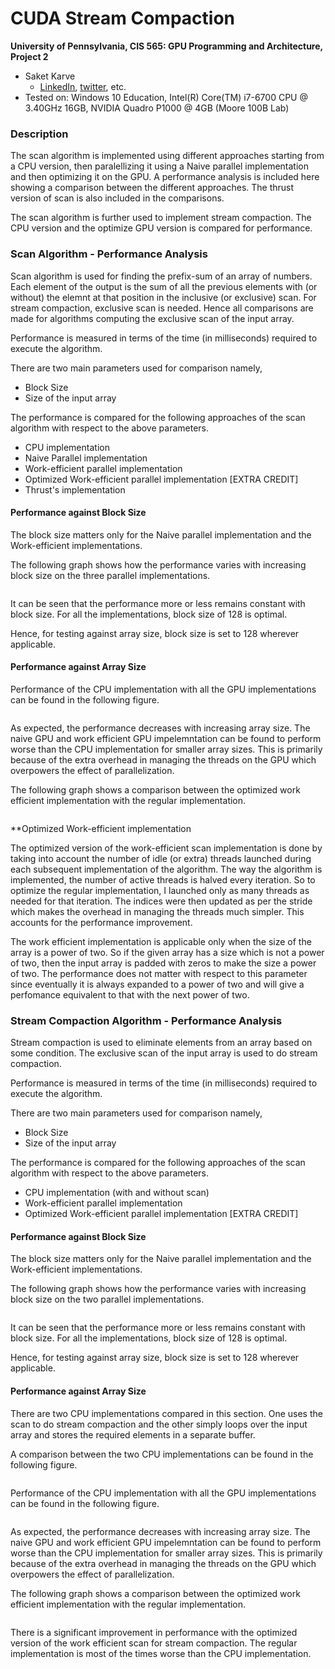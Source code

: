 CUDA Stream Compaction
======================

**University of Pennsylvania, CIS 565: GPU Programming and Architecture, Project 2**

* Saket Karve
  * [LinkedIn](https://www.linkedin.com/in/saket-karve-43930511b/), [twitter](), etc.
* Tested on:  Windows 10 Education, Intel(R) Core(TM) i7-6700 CPU @ 3.40GHz 16GB, NVIDIA Quadro P1000 @ 4GB (Moore 100B Lab)

### Description

The scan algorithm is implemented using different approaches starting from a CPU version, then paralellizing it using a Naive parallel implementation and then optimizing it on the GPU. A performance analysis is included here showing a comparison between the different approaches. The thrust version of scan is also included in the comparisons.

The scan algorithm is further used to implement stream compaction. The CPU version and the optimize GPU version is compared for performance.

### Scan Algorithm - Performance Analysis

Scan algorithm is used for finding the prefix-sum of an array of numbers. Each element of the output is the sum of all the previous elements with (or without) the elemnt at that position in the inclusive (or exclusive) scan. For stream compaction, exclusive scan is needed. Hence all comparisons are made for algorithms computing the exclusive scan of the input array.

Performance is measured in terms of the time (in milliseconds) required to execute the algorithm.

There are two main parameters used for comparison namely,
- Block Size
- Size of the input array

The performance is compared for the following approaches of the scan algorithm with respect to the above parameters.
- CPU implementation
- Naive Parallel implementation
- Work-efficient parallel implementation
- Optimized Work-efficient parallel implementation \[EXTRA CREDIT\]
- Thrust's implementation

#### Performance against Block Size

The block size matters only for the Naive parallel implementation and the Work-efficient implementations. 

The following graph shows how the performance varies with increasing block size on the three parallel implementations.

![]()

It can be seen that the performance more or less remains constant with block size. For all the implementations, block size of 128 is optimal.

Hence, for testing against array size, block size is set to 128 wherever applicable.

#### Performance against Array Size

Performance of the CPU implementation with all the GPU implementations can be found in the following figure.

![]()

As expected, the performance decreases with increasing array size. The naive GPU and work efficient GPU impelemntation can be found to perform worse than the CPU implementation for smaller array sizes. This is primarily because of the extra overhead in managing the threads on the GPU which overpowers the effect of parallelization.

The following graph shows a comparison between the optimized work efficient implementation with the regular implementation.

![]()

**Optimized Work-efficient implementation

The optimized version of the work-efficient scan implementation is done by taking into account the number of idle (or extra) threads launched during each subsequent implementation of the algorithm. The way the algorithm is implemented, the number of active threads is halved every iteration. So to optimize the regular implementation, I launched only as many threads as needed for that iteration. The indices were then updated as per the stride which makes the overhead in managing the threads much simpler. This accounts for the performance improvement.

The work efficient implementation is applicable only when the size of the array is a power of two. So if the given array has a size which is not a power of two, then the input array is padded with zeros to make the size a power of two. The performance does not matter with respect to this parameter since eventually it is always expanded to a power of two and will give a perfomance equivalent to that with the next power of two.

### Stream Compaction Algorithm - Performance Analysis

Stream compaction is used to eliminate elements from an array based on some condition. The exclusive scan of the input array is used to do stream compaction. 

Performance is measured in terms of the time (in milliseconds) required to execute the algorithm.

There are two main parameters used for comparison namely,
- Block Size
- Size of the input array

The performance is compared for the following approaches of the scan algorithm with respect to the above parameters.
- CPU implementation (with and without scan)
- Work-efficient parallel implementation
- Optimized Work-efficient parallel implementation \[EXTRA CREDIT\]

#### Performance against Block Size

The block size matters only for the Naive parallel implementation and the Work-efficient implementations. 

The following graph shows how the performance varies with increasing block size on the two parallel implementations.

![]()

It can be seen that the performance more or less remains constant with block size. For all the implementations, block size of 128 is optimal.

Hence, for testing against array size, block size is set to 128 wherever applicable.

#### Performance against Array Size

There are two CPU implementations compared in this section. One uses the scan to do stream compaction and the other simply loops over the input array and stores the required elements in a separate buffer.

A comparison between the two CPU implementations can be found in the following figure.

![]()

Performance of the CPU implementation with all the GPU implementations can be found in the following figure.

![]()

As expected, the performance decreases with increasing array size. The naive GPU and work efficient GPU impelemntation can be found to perform worse than the CPU implementation for smaller array sizes. This is primarily because of the extra overhead in managing the threads on the GPU which overpowers the effect of parallelization.

The following graph shows a comparison between the optimized work efficient implementation with the regular implementation.

![]()

There is a significant improvement in performance with the optimized version of the work efficient scan for stream compaction. The regular implementation is most of the times worse than the CPU implementation.
